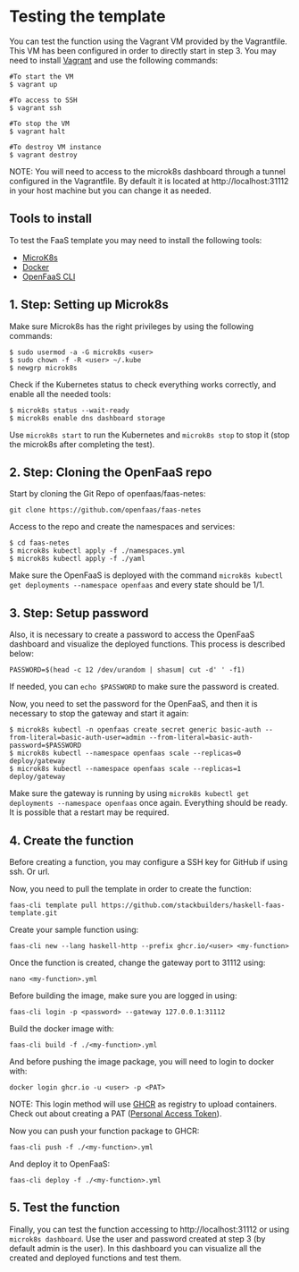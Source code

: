 # Testing the template

You can test the function using the Vagrant VM provided by the Vagrantfile. This VM has been configured in order to directly start in step 3. You may need to install [Vagrant](https://www.vagrantup.com/docs/installation) and use the following commands:

```
#To start the VM
$ vagrant up

#To access to SSH
$ vagrant ssh

#To stop the VM
$ vagrant halt

#To destroy VM instance
$ vagrant destroy
```

NOTE: You will need to access to the microk8s dashboard through a tunnel configured in the Vagrantfile. By default it is located at http://localhost:31112 in your host machine but you can change it as needed.

## Tools to install

To test the FaaS template you may need to install the following tools:

- [MicroK8s](https://ubuntu.com/tutorials/install-a-local-kubernetes-with-microk8s#1-overview)
- [Docker](https://docs.docker.com/get-docker/)
- [OpenFaaS CLI](https://docs.openfaas.com/cli/install/)

## 1. Step: Setting up Microk8s

Make sure Microk8s has the right privileges by using the following commands:

```
$ sudo usermod -a -G microk8s <user>
$ sudo chown -f -R <user> ~/.kube
$ newgrp microk8s
```

Check if the Kubernetes status to check everything works correctly, and enable all the needed tools:

```
$ microk8s status --wait-ready
$ microk8s enable dns dashboard storage
```

Use `microk8s start` to run the Kubernetes and `microk8s stop` to stop it (stop the microk8s after completing the test).

## 2. Step: Cloning the OpenFaaS repo

Start by cloning the Git Repo of openfaas/faas-netes:

`git clone https://github.com/openfaas/faas-netes`

Access to the repo and create the namespaces and services:

```
$ cd faas-netes
$ microk8s kubectl apply -f ./namespaces.yml
$ microk8s kubectl apply -f ./yaml
```

Make sure the OpenFaaS is deployed with the command `microk8s kubectl get deployments --namespace openfaas` and every state should be 1/1.

## 3. Step: Setup password

Also, it is necessary to create a password to access the OpenFaaS dashboard and visualize the deployed functions. This process is described below:

`PASSWORD=$(head -c 12 /dev/urandom | shasum| cut -d' ' -f1)`

If needed, you can `echo $PASSWORD` to make sure the password is created.

Now, you need to set the password for the OpenFaaS, and then it is necessary to stop the gateway and start it again:

```
$ microk8s kubectl -n openfaas create secret generic basic-auth --from-literal=basic-auth-user=admin --from-literal=basic-auth-password=$PASSWORD
$ microk8s kubectl --namespace openfaas scale --replicas=0 deploy/gateway
$ microk8s kubectl --namespace openfaas scale --replicas=1 deploy/gateway
```

Make sure the gateway is running by using `microk8s kubectl get deployments --namespace openfaas` once again. Everything should be ready. It is possible that a restart may be required.

## 4. Create the function

Before creating a function, you may configure a SSH key for GitHub if using ssh. Or url.

Now, you need to pull the template in order to create the function:

`faas-cli template pull https://github.com/stackbuilders/haskell-faas-template.git`

Create your sample function using:

`faas-cli new --lang haskell-http --prefix ghcr.io/<user> <my-function>`

Once the function is created, change the gateway port to 31112 using:

`nano <my-function>.yml`

Before building the image, make sure you are logged in using:

`faas-cli login -p <password> --gateway 127.0.0.1:31112`

Build the docker image with:

`faas-cli build -f ./<my-function>.yml`

And before pushing the image package, you will need to login to docker with:

`docker login ghcr.io -u <user> -p <PAT>`

NOTE: This login method will use [GHCR](https://docs.github.com/en/packages/working-with-a-github-packages-registry/working-with-the-container-registry) as registry to upload containers. Check out about creating a PAT ([Personal Access Token](https://docs.github.com/en/authentication/keeping-your-account-and-data-secure/creating-a-personal-access-token)).

Now you can push your function package to GHCR:

`faas-cli push -f ./<my-function>.yml`

And deploy it to OpenFaaS:

`faas-cli deploy -f ./<my-function>.yml`

## 5. Test the function

Finally, you can test the function accessing to http://localhost:31112 or using `microk8s dashboard`. Use the user and password created at step 3 (by default admin is the user). In this dashboard you can visualize all the created and deployed functions and test them.
